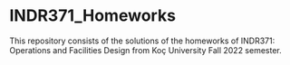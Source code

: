 # INDR371_Homeworks
 This repository consists of the solutions of the homeworks of INDR371: Operations and Facilities Design from Koç University Fall 2022 semester. 
